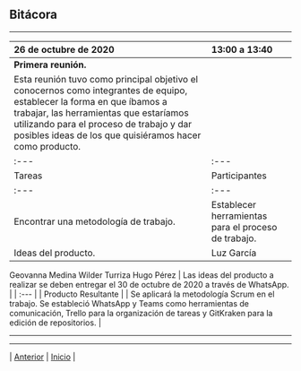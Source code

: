 ## Bitácora

***
| 26 de octubre de 2020 | 13:00 a 13:40 |
| :--- | :--- |
| **Primera reunión.**
Esta reunión tuvo como principal objetivo el conocernos como integrantes de equipo, establecer la forma en que íbamos a trabajar, las herramientas que estaríamos utilizando para el proceso de trabajo y dar posibles ideas de los que quisiéramos hacer como producto. |
| :--- | :---| :---|
| Tareas	| Participantes	| Fecha límite de entrega |
| :--- | :---| :---|
| Encontrar una metodología de trabajo. | Establecer herramientas para el proceso de trabajo. 
Ideas del producto. | Luz García 
Geovanna Medina
Wilder Turriza
Hugo Pérez	| Las ideas del producto a realizar se deben entregar el 30 de octubre de 2020 a través de WhatsApp. |
| :--- |
| Producto Resultante |
| Se aplicará la metodología Scrum en el trabajo. Se estableció WhatsApp y Teams como herramientas de comunicación, Trello para la organización de tareas y GitKraken para la edición de repositorios. |

***

























***
| [Anterior](https://github.com/Geovanna-med/Enterate/blob/main/Documentos/Competencias.md "Anterior") 
| [Inicio](https://github.com/Geovanna-med/Enterate "Inicio") |

